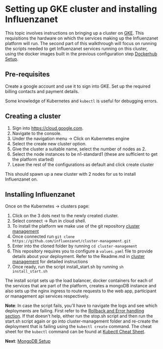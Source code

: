 # Setting up GKE cluster and installing Influenzanet

This topic involves instructions on bringing up a cluster on [GKE](https://cloud.google.com/kubernetes-engine). This requisitions the hardware on which the services making up the Influenzanet platform will run. The second part of this walkthrough will focus on running the scripts needed to get Influenzanet services running on this cluster, using the docker images built in the previous configuration step [Dockerhub Setup](../installation/2-dockerhub-setup.md).

## Pre-requisites

Create a google account and use it to sign into GKE. Set up the required billing contacts and payment details.

Some knowledge of Kubernetes and ```kubectl``` is useful for debugging errors. 

## Creating a cluster

1. Sign into https://cloud.google.com.
2. Navigate to the console.
3. Under the navigation menu -> Click on Kubernetes engine
4. Select the create new cluster option.
5. Give the cluster a suitable name, select the number of nodes as 2.
6. Select the node instances to be n1-standard1 (these are sufficient to get the platform started)
7. Leave the rest of the configurations as default and click create cluster

This should spawn up a new cluster with 2 nodes for us to install Influenzanet on.

## Installing Influenzanet

Once on the Kubernetes -> clusters page:
1. Click on the 3 dots next to the newly created cluster.
2. Select connect -> Run in cloud shell.
3. To install the platform we make use of the git repository [cluster management](https://github.com/influenzanet/cluster-management)
4. Once connected run ```git clone https://github.com/influenzanet/cluster-management.git```
5. Enter into the cloned folder by running ```cd cluster-management```
6. This repository requires you to configure a ```values.yaml``` file to provide details about your deployment. Refer to the Readme.md in [cluster management](https://github.com/influenzanet/cluster-management) for detailed instructions
7. Once ready, run the script install_start.sh by running ```sh install_start.sh```

The install script sets up the load balancer, docker containers for each of the services that are part of the platform, creates a mongoDB instance and also sets up the nginx ingress to route requests to the web app, participant or management api services respectively.

**Note**: In case the script fails, you'll have to navigate the logs and see which deployments are failing. First refer to the [Rollback and Error handling section](../redeploying-changes/3-rollback-errors.md). If that doesn't help, either run the stop.sh script and then run the start.sh script again or go into cluster-management folder and re-create the deployment that is failing using the ```kubectl create``` command. The cheat sheet for the ```kubectl``` command can be found at [Kubectl Cheat Sheet](https://kubernetes.io/docs/reference/kubectl/cheatsheet/).

**Next**: [MongoDB Setup](../system-configuration/1-mongodb-config.md)
